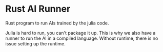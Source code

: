 # Rust AI Runner

Rust program to run AIs trained by the julia code.

Julia is hard to run, you can't package it up. This is why we also have a runner
to run the AI in a compiled language. Without runtime, there is no issue setting
up the runtime.

